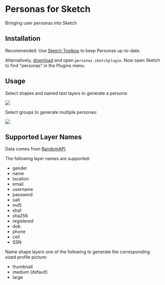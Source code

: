 # Personas for Sketch
Bringing user personas into Sketch

## Installation
Recommended: Use [Sketch Toolbox](http://sketchtoolbox.com/) to keep Personas up-to-date.

Alternatively, [download](https://github.com/nolastan/Sketch-Personas/archive/master.zip) and open `personas.sketchplugin`. Now open Sketch to find "personas" in the Plugins menu.

## Usage
Select shapes and named text layers to generate a persona:

![](http://s15.postimg.org/r0h9jqt5n/personas.gif)

Select groups to generate multiple personas:

![](http://i.imgur.com/OUgrYmp.gif)

## Supported Layer Names
Data comes from [RandomAPI](https://randomuser.me/).

The following layer names are supported:
- gender
- name
- location
- email
- username
- password
- salt
- md5
- sha1
- sha256
- registered
- dob
- phone
- cell
- SSN

Name shape layers one of the following to generate the corresponding sized profile picture:
- thumbnail
- medium (default)
- large
